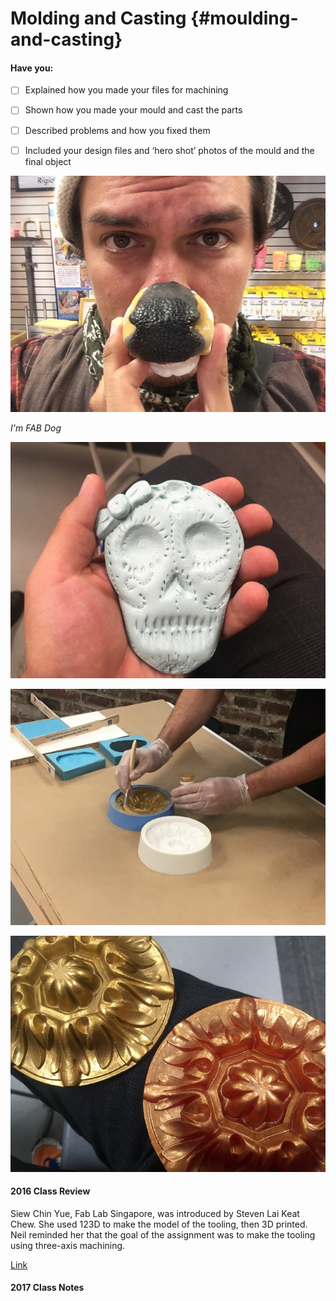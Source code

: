 # Molding and Casting {#moulding-and-casting}

#### Have you:

* [ ] Explained how you made your files for machining

* [ ] Shown how you made your mould and cast the parts

* [ ] Described problems and how you fixed them

* [ ] Included your design files and ‘hero shot’ photos of the mould and the final object

![](/assets/IMG_0491.JPG)

_I'm FAB Dog_

![](/assets/IMG_0519.JPG)

![](/assets/IMG_0520.JPG)

![](/assets/IMG_0525.JPG)

#### 2016 Class Review

Siew Chin Yue, Fab Lab Singapore, was introduced by Steven Lai Keat Chew. She used 123D to make the model of the tooling, then 3D printed. Neil reminded her that the goal of the assignment was to make the tooling using three-axis machining.

[Link](http://archive.fabacademy.org/archives/2016/fablabsingapore/students/156/exercise12.html)



#### 2017 Class Notes